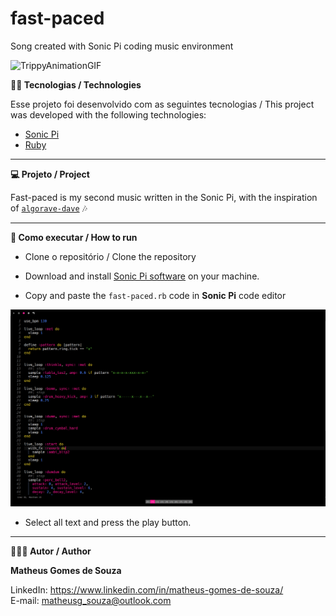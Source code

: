 # fast-paced
Song created with Sonic Pi coding music environment

![TrippyAnimationGIF](https://github.com/matheusgomessouza/fast-paced/assets/62625213/de74561f-7451-4519-878f-df68c0ec55f9)


 **👨‍💻 Tecnologias / Technologies**

Esse projeto foi desenvolvido com as seguintes tecnologias / This project was developed with the following technologies:

- [Sonic Pi](https://sonic-pi.net/)
- [Ruby](https://www.ruby-lang.org/en/)

-----------------------------------------------------------------------------------------------------------------------------------------------------------------------------------

**💻 Projeto / Project**

Fast-paced is my second music written in the Sonic Pi, with the inspiration of [`algorave-dave`](https://github.com/algorave-dave) 🎶

-----------------------------------------------------------------------------------------------------------------------------------------------------------------------------------

**🚀 Como executar / How to run**

- Clone o repositório / Clone the repository 

- Download and install [Sonic Pi software](https://sonic-pi.net/) on your machine.

- Copy and paste the `fast-paced.rb` code in **Sonic Pi** code editor

![](/README/code-editor.png)

- Select all text and press the play button.

-----------------------------------------------------------------------------------------------------------------------------------------------------------------------------------

**🧑🏾‍💻 Autor / Author**

**Matheus Gomes de Souza**

LinkedIn: https://www.linkedin.com/in/matheus-gomes-de-souza/ <br/>
E-mail: matheusg_souza@outlook.com
